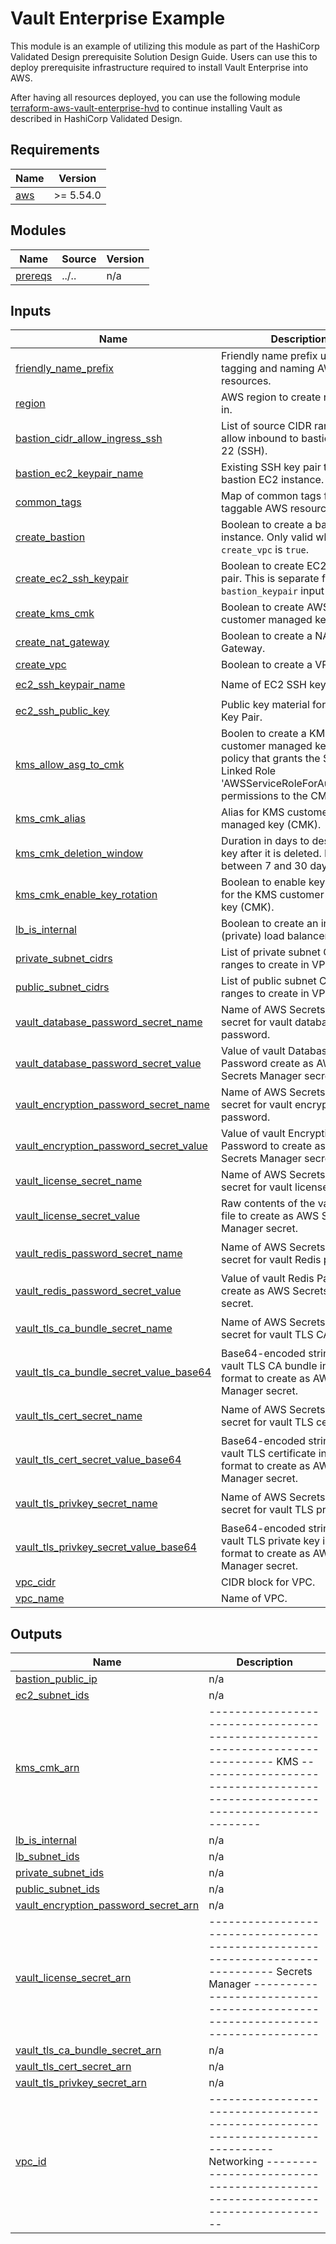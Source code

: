 # Vault Enterprise Example

This module is an example of utilizing this module as part of the HashiCorp Validated Design prerequisite Solution Design Guide. Users can use this to deploy prerequisite infrastructure required to install Vault Enterprise into AWS.

After having all resources deployed, you can use the following module [terraform-aws-vault-enterprise-hvd](https://github.com/hashicorp/terraform-aws-vault-enterprise-hvd) to continue installing Vault as described in HashiCorp Validated Design.

<!-- BEGIN_TF_DOCS -->
## Requirements

| Name | Version |
|------|---------|
| <a name="requirement_aws"></a> [aws](#requirement\_aws) | >= 5.54.0 |

## Modules

| Name | Source | Version |
|------|--------|---------|
| <a name="module_prereqs"></a> [prereqs](#module\_prereqs) | ../.. | n/a |

## Inputs

| Name | Description | Type | Default | Required |
|------|-------------|------|---------|:--------:|
| <a name="input_friendly_name_prefix"></a> [friendly\_name\_prefix](#input\_friendly\_name\_prefix) | Friendly name prefix used for tagging and naming AWS resources. | `string` | n/a | yes |
| <a name="input_region"></a> [region](#input\_region) | AWS region to create resource in. | `string` | n/a | yes |
| <a name="input_bastion_cidr_allow_ingress_ssh"></a> [bastion\_cidr\_allow\_ingress\_ssh](#input\_bastion\_cidr\_allow\_ingress\_ssh) | List of source CIDR ranges to allow inbound to bastion on port 22 (SSH). | `list(string)` | `[]` | no |
| <a name="input_bastion_ec2_keypair_name"></a> [bastion\_ec2\_keypair\_name](#input\_bastion\_ec2\_keypair\_name) | Existing SSH key pair to use for bastion EC2 instance. | `string` | `null` | no |
| <a name="input_common_tags"></a> [common\_tags](#input\_common\_tags) | Map of common tags for all taggable AWS resources. | `map(string)` | `{}` | no |
| <a name="input_create_bastion"></a> [create\_bastion](#input\_create\_bastion) | Boolean to create a bastion EC2 instance. Only valid when `create_vpc` is `true`. | `bool` | `false` | no |
| <a name="input_create_ec2_ssh_keypair"></a> [create\_ec2\_ssh\_keypair](#input\_create\_ec2\_ssh\_keypair) | Boolean to create EC2 SSH key pair. This is separate from the `bastion_keypair` input variable. | `bool` | `false` | no |
| <a name="input_create_kms_cmk"></a> [create\_kms\_cmk](#input\_create\_kms\_cmk) | Boolean to create AWS KMS customer managed key (CMK). | `bool` | `false` | no |
| <a name="input_create_nat_gateway"></a> [create\_nat\_gateway](#input\_create\_nat\_gateway) | Boolean to create a NAT Gateway. | `bool` | `false` | no |
| <a name="input_create_vpc"></a> [create\_vpc](#input\_create\_vpc) | Boolean to create a VPC. | `bool` | `false` | no |
| <a name="input_ec2_ssh_keypair_name"></a> [ec2\_ssh\_keypair\_name](#input\_ec2\_ssh\_keypair\_name) | Name of EC2 SSH key pair. | `string` | `"ec2-keypair"` | no |
| <a name="input_ec2_ssh_public_key"></a> [ec2\_ssh\_public\_key](#input\_ec2\_ssh\_public\_key) | Public key material for EC2 SSH Key Pair. | `string` | `null` | no |
| <a name="input_kms_allow_asg_to_cmk"></a> [kms\_allow\_asg\_to\_cmk](#input\_kms\_allow\_asg\_to\_cmk) | Boolen to create a KMS customer managed key (CMK) policy that grants the Service Linked Role 'AWSServiceRoleForAutoScaling' permissions to the CMK. | `bool` | `true` | no |
| <a name="input_kms_cmk_alias"></a> [kms\_cmk\_alias](#input\_kms\_cmk\_alias) | Alias for KMS customer managed key (CMK). | `string` | `null` | no |
| <a name="input_kms_cmk_deletion_window"></a> [kms\_cmk\_deletion\_window](#input\_kms\_cmk\_deletion\_window) | Duration in days to destroy the key after it is deleted. Must be between 7 and 30 days. | `number` | `7` | no |
| <a name="input_kms_cmk_enable_key_rotation"></a> [kms\_cmk\_enable\_key\_rotation](#input\_kms\_cmk\_enable\_key\_rotation) | Boolean to enable key rotation for the KMS customer managed key (CMK). | `bool` | `false` | no |
| <a name="input_lb_is_internal"></a> [lb\_is\_internal](#input\_lb\_is\_internal) | Boolean to create an internal (private) load balancer. | `bool` | `true` | no |
| <a name="input_private_subnet_cidrs"></a> [private\_subnet\_cidrs](#input\_private\_subnet\_cidrs) | List of private subnet CIDR ranges to create in VPC. | `list(string)` | `[]` | no |
| <a name="input_public_subnet_cidrs"></a> [public\_subnet\_cidrs](#input\_public\_subnet\_cidrs) | List of public subnet CIDR ranges to create in VPC. | `list(string)` | `[]` | no |
| <a name="input_vault_database_password_secret_name"></a> [vault\_database\_password\_secret\_name](#input\_vault\_database\_password\_secret\_name) | Name of AWS Secrets Manager secret for vault database password. | `string` | `"vault-database-password"` | no |
| <a name="input_vault_database_password_secret_value"></a> [vault\_database\_password\_secret\_value](#input\_vault\_database\_password\_secret\_value) | Value of vault Database Password create as AWS Secrets Manager secret. | `string` | `null` | no |
| <a name="input_vault_encryption_password_secret_name"></a> [vault\_encryption\_password\_secret\_name](#input\_vault\_encryption\_password\_secret\_name) | Name of AWS Secrets Manager secret for vault encryption password. | `string` | `"vault-encryption-password"` | no |
| <a name="input_vault_encryption_password_secret_value"></a> [vault\_encryption\_password\_secret\_value](#input\_vault\_encryption\_password\_secret\_value) | Value of vault Encryption Password to create as AWS Secrets Manager secret. | `string` | `null` | no |
| <a name="input_vault_license_secret_name"></a> [vault\_license\_secret\_name](#input\_vault\_license\_secret\_name) | Name of AWS Secrets Manager secret for vault license. | `string` | `"vault-license"` | no |
| <a name="input_vault_license_secret_value"></a> [vault\_license\_secret\_value](#input\_vault\_license\_secret\_value) | Raw contents of the vault license file to create as AWS Secrets Manager secret. | `string` | `null` | no |
| <a name="input_vault_redis_password_secret_name"></a> [vault\_redis\_password\_secret\_name](#input\_vault\_redis\_password\_secret\_name) | Name of AWS Secrets Manager secret for vault Redis password. | `string` | `"vault-redis-password"` | no |
| <a name="input_vault_redis_password_secret_value"></a> [vault\_redis\_password\_secret\_value](#input\_vault\_redis\_password\_secret\_value) | Value of vault Redis Password create as AWS Secrets Manager secret. | `string` | `null` | no |
| <a name="input_vault_tls_ca_bundle_secret_name"></a> [vault\_tls\_ca\_bundle\_secret\_name](#input\_vault\_tls\_ca\_bundle\_secret\_name) | Name of AWS Secrets Manager secret for vault TLS CA bundle. | `string` | `"vault-tls-ca-bundle-base64"` | no |
| <a name="input_vault_tls_ca_bundle_secret_value_base64"></a> [vault\_tls\_ca\_bundle\_secret\_value\_base64](#input\_vault\_tls\_ca\_bundle\_secret\_value\_base64) | Base64-encoded string value of vault TLS CA bundle in PEM format to create as AWS Secrets Manager secret. | `string` | `null` | no |
| <a name="input_vault_tls_cert_secret_name"></a> [vault\_tls\_cert\_secret\_name](#input\_vault\_tls\_cert\_secret\_name) | Name of AWS Secrets Manager secret for vault TLS certificate. | `string` | `"vault-tls-cert-base64"` | no |
| <a name="input_vault_tls_cert_secret_value_base64"></a> [vault\_tls\_cert\_secret\_value\_base64](#input\_vault\_tls\_cert\_secret\_value\_base64) | Base64-encoded string value of vault TLS certificate in PEM format to create as AWS Secrets Manager secret. | `string` | `null` | no |
| <a name="input_vault_tls_privkey_secret_name"></a> [vault\_tls\_privkey\_secret\_name](#input\_vault\_tls\_privkey\_secret\_name) | Name of AWS Secrets Manager secret for vault TLS private key. | `string` | `"vault-tls-privkey-base64"` | no |
| <a name="input_vault_tls_privkey_secret_value_base64"></a> [vault\_tls\_privkey\_secret\_value\_base64](#input\_vault\_tls\_privkey\_secret\_value\_base64) | Base64-encoded string value of vault TLS private key in PEM format to create as AWS Secrets Manager secret. | `string` | `null` | no |
| <a name="input_vpc_cidr"></a> [vpc\_cidr](#input\_vpc\_cidr) | CIDR block for VPC. | `string` | `null` | no |
| <a name="input_vpc_name"></a> [vpc\_name](#input\_vpc\_name) | Name of VPC. | `string` | `"vpc"` | no |

## Outputs

| Name | Description |
|------|-------------|
| <a name="output_bastion_public_ip"></a> [bastion\_public\_ip](#output\_bastion\_public\_ip) | n/a |
| <a name="output_ec2_subnet_ids"></a> [ec2\_subnet\_ids](#output\_ec2\_subnet\_ids) | n/a |
| <a name="output_kms_cmk_arn"></a> [kms\_cmk\_arn](#output\_kms\_cmk\_arn) | ------------------------------------------------------------------------------ KMS ------------------------------------------------------------------------------ |
| <a name="output_lb_is_internal"></a> [lb\_is\_internal](#output\_lb\_is\_internal) | n/a |
| <a name="output_lb_subnet_ids"></a> [lb\_subnet\_ids](#output\_lb\_subnet\_ids) | n/a |
| <a name="output_private_subnet_ids"></a> [private\_subnet\_ids](#output\_private\_subnet\_ids) | n/a |
| <a name="output_public_subnet_ids"></a> [public\_subnet\_ids](#output\_public\_subnet\_ids) | n/a |
| <a name="output_vault_encryption_password_secret_arn"></a> [vault\_encryption\_password\_secret\_arn](#output\_vault\_encryption\_password\_secret\_arn) | n/a |
| <a name="output_vault_license_secret_arn"></a> [vault\_license\_secret\_arn](#output\_vault\_license\_secret\_arn) | ------------------------------------------------------------------------------ Secrets Manager ------------------------------------------------------------------------------ |
| <a name="output_vault_tls_ca_bundle_secret_arn"></a> [vault\_tls\_ca\_bundle\_secret\_arn](#output\_vault\_tls\_ca\_bundle\_secret\_arn) | n/a |
| <a name="output_vault_tls_cert_secret_arn"></a> [vault\_tls\_cert\_secret\_arn](#output\_vault\_tls\_cert\_secret\_arn) | n/a |
| <a name="output_vault_tls_privkey_secret_arn"></a> [vault\_tls\_privkey\_secret\_arn](#output\_vault\_tls\_privkey\_secret\_arn) | n/a |
| <a name="output_vpc_id"></a> [vpc\_id](#output\_vpc\_id) | ------------------------------------------------------------------------------ Networking ------------------------------------------------------------------------------ |
<!-- END_TF_DOCS -->
